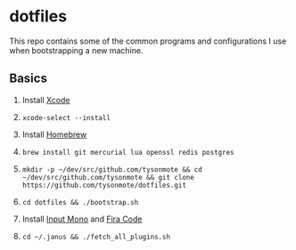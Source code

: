 # dotfiles

This repo contains some of the common programs and configurations I use
when bootstrapping a new machine.

## Basics

1. Install [Xcode](https://itunes.apple.com/us/app/xcode/id497799835?mt=12)

2. `xcode-select --install`

3. Install [Homebrew](http://brew.sh)

4. `brew install git mercurial lua openssl redis postgres`

5. `mkdir -p ~/dev/src/github.com/tysonmote && cd ~/dev/src/github.com/tysonmote && git clone https://github.com/tysonmote/dotfiles.git`

6. `cd dotfiles && ./bootstrap.sh`

7. Install [Input Mono](http://input.fontbureau.com) and [Fira Code](https://github.com/tonsky/FiraCode)

8. `cd ~/.janus && ./fetch_all_plugins.sh`
